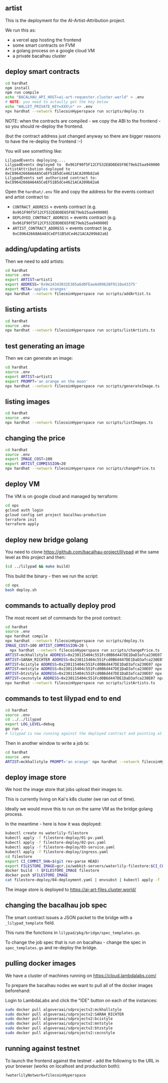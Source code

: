 ## artist

This is the deployment for the AI-Artist-Attribution project.

We run this as:

- a vercel app hosting the frontend
- some smart contracts on FVM
- a golang process on a google cloud VM
- a private bacalhau cluster

## deploy smart contracts

```bash
cd hardhat
npm install
npm run compile
echo "BACALHAU_API_HOST=ai-art-requester.cluster.world" > .env
# NOTE: you need to actaully get the key below
echo "WALLET_PRIVATE_KEY=XXX\n" >> .env
npx hardhat --network filecoinHyperspace run scripts/deploy.ts
```

NOTE: when the contracts are compiled - we copy the ABI to the frontend - so you should re-deploy the frontend.

(but the contract address just changed anyway so there are bigger reasons to have the re-deploy the frontend :-)

You will see something like:

```
LilypadEvents deploying....
LilypadEvents deployed to  0x961F90f5F12CF532E8D0E65F0E79eb25aa949000
ArtistAttribution deployed to 0xC89642668A64A5CeEF51B5dCe4621ACA209b82a6
LilypadEvents set authorized contract to:  0xC89642668A64A5CeEF51B5dCe4621ACA209b82a6
```

Open the `hardhat/.env` file and copy the address for the events contract and artist contract to:

- `CONTRACT_ADDRESS` = events contract (e.g. `0x961F90f5F12CF532E8D0E65F0E79eb25aa949000`)
- `DEPLOYED_CONTRACT_ADDRESS` = events contract (e.g. `0x961F90f5F12CF532E8D0E65F0E79eb25aa949000`)
- `ARTIST_CONTRACT_ADDRESS` = events contract (e.g. `0xC89642668A64A5CeEF51B5dCe4621ACA209b82a6`)

## adding/updating artists

Then we need to add artists:

```bash
cd hardhat
source .env
export ARTIST=artist1
export ADDRESS='0x9e24343032E385a6d0FEaeAd89628F9110a43375'
export META='apples oranges'
npx hardhat --network filecoinHyperspace run scripts/addArtist.ts
```

## listing artists

```bash
cd hardhat
source .env
npx hardhat --network filecoinHyperspace run scripts/listArtists.ts
```

## test generating an image

Then we can generate an image:

```bash
cd hardhat
source .env
export ARTIST=artist1
export PROMPT='an orange on the moon'
npx hardhat --network filecoinHyperspace run scripts/generateImage.ts
```

<!--
export ARTIST=mckhallstyle
PROMPT='rainbow unicorn' npx hardhat --network filecoinHyperspace run scripts/generateImage.ts -->

## listing images

```bash
cd hardhat
source .env
npx hardhat --network filecoinHyperspace run scripts/listImages.ts
```

## changing the price

```bash
cd hardhat
source .env
export IMAGE_COST=100
export ARTIST_COMMISSION=20
npx hardhat --network filecoinHyperspace run scripts/changePrice.ts
```

## deploy VM

The VM is on google cloud and managed by terraform:

```bash
cd ops
gcloud auth login
gcloud config set project bacalhau-production
terraform init
terraform apply
```

## deploy new bridge golang

You need to clone https://github.com/bacalhau-project/lilypad at the same level as this project and then:

```bash
(cd ../lilypad && make build)
```

This build the binary - then we run the script:

```bash
cd ops
bash deploy.sh
```

## commands to actually deploy prod

The most recent set of commands for the prod contract:

```bash
cd hardhat
source .env
npx hardhat compile
npx hardhat --network filecoinHyperspace run scripts/deploy.ts
IMAGE_COST=100 ARTIST_COMMISSION=20 \
  npx hardhat --network filecoinHyperspace run scripts/changePrice.ts
ARTIST=mckhallstyle ADDRESS=0x230115404c551Fcd0B6d447DE1DaD3afca230E07 npx hardhat --network filecoinHyperspace run scripts/addArtist.ts
ARTIST=SARAH_RICHTER ADDRESS=0x230115404c551Fcd0B6d447DE1DaD3afca230E07 npx hardhat --network filecoinHyperspace run scripts/addArtist.ts
ARTIST=bcistyle ADDRESS=0x230115404c551Fcd0B6d447DE1DaD3afca230E07 npx hardhat --network filecoinHyperspace run scripts/addArtist.ts
ARTIST=mntstyle ADDRESS=0x230115404c551Fcd0B6d447DE1DaD3afca230E07 npx hardhat --network filecoinHyperspace run scripts/addArtist.ts
ARTIST=btzstyle ADDRESS=0x230115404c551Fcd0B6d447DE1DaD3afca230E07 npx hardhat --network filecoinHyperspace run scripts/addArtist.ts
ARTIST=cecnstyle ADDRESS=0x230115404c551Fcd0B6d447DE1DaD3afca230E07 npx hardhat --network filecoinHyperspace run scripts/addArtist.ts
npx hardhat --network filecoinHyperspace run scripts/listArtists.ts
```

## commands to test lilypad end to end

```bash
cd hardhat
source .env
cd ../../lilypad
export LOG_LEVEL=debug
go run .
# lilypad is now running against the deployed contract and pointing at the custom bacalhau cluster
```

Then in another window to write a job tx:

```bash
cd hardhat
source .env
ARTIST=mckhallstyle PROMPT='an orange' npx hardhat --network filecoinHyperspace run scripts/generateImage.ts
```

## deploy image store

We host the image store that jobs upload their images to.

This is currently living on Kai's k8s cluster (we ran out of time).

Ideally we would move this to run on the same VM as the bridge golang process.

In the meantime - here is how it was deployed:

```bash
kubectl create ns waterlily-filestore
kubectl apply -f filestore-deploy/01-pv.yaml
kubectl apply -f filestore-deploy/02-pvc.yaml
kubectl apply -f filestore-deploy/03-service.yaml
kubectl apply -f filestore-deploy/ingress.yaml
cd filestore
export CI_COMMIT_SHA=$(git rev-parse HEAD)
export FILESTORE_IMAGE=gcr.io/webkit-servers/waterlily-filestore:$CI_COMMIT_SHA
docker build -t $FILESTORE_IMAGE filestore
docker push $FILESTORE_IMAGE
cat filestore-deploy/04-deployment.yaml | envsubst | kubectl apply -f -
```

The image store is deployed to https://ai-art-files.cluster.world/

## changing the bacalhau job spec

The smart contract issues a JSON packet to the bridge with a `_lilypad_template` field.

This runs the functions in `lilypad/pkg/bridge/spec_templates.go`.

To change the job spec that is run on bacalhau - change the spec in `spec_templates.go` and re-deploy the bridge.


## pulling docker images

We have a cluster of machines running on https://cloud.lambdalabs.com/

To prepare the bacalhau nodes we want to pull all of the docker images beforehand:

Login to LambdaLabs and click the "IDE" button on each of the instances:

```bash
sudo docker pull algoveraai/sdprojectv2:mckhallstyle
sudo docker pull algoveraai/sdprojectv2:SARAH_RICHTER
sudo docker pull algoveraai/sdprojectv2:bcistyle
sudo docker pull algoveraai/sdprojectv2:mntstyle
sudo docker pull algoveraai/sdprojectv2:btzstyle
sudo docker pull algoveraai/sdprojectv2:cecnstyle
```

## running against testnet

To launch the frontend against the testnet - add the following to the URL in your browser (works on localhost and production both):

`?waterlilyNetwork=filecoinHyperspace`